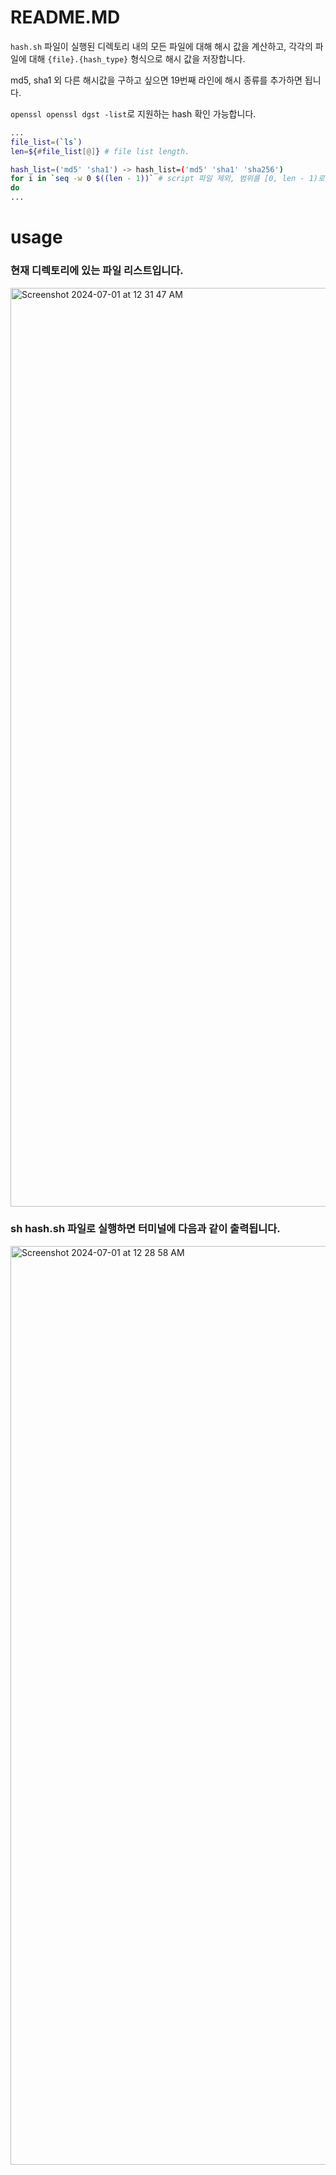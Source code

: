 # README.MD

`hash.sh` 파일이 실행된 디렉토리 내의 모든 파일에 대해 해시 값을 계산하고, 각각의 파일에 대해 `{file}.{hash_type}` 형식으로 해시 값을 저장합니다.

md5, sha1 외 다른 해시값을 구하고 싶으면 19번째 라인에 해시 종류를 추가하면 됩니다.

`openssl openssl dgst -list`로 지원하는 hash 확인 가능합니다.

``` sh
...
file_list=(`ls`)
len=${#file_list[@]} # file list length.

hash_list=('md5' 'sha1') -> hash_list=('md5' 'sha1' 'sha256')
for i in `seq -w 0 $((len - 1))` # script 파일 제외, 범위를 [0, len - 1)로 하기 위해.
do
...
```


# usage

### 현재 디렉토리에 있는 파일 리스트입니다.
<img width="1470" alt="Screenshot 2024-07-01 at 12 31 47 AM" src="https://github.com/jki12/bash-hash/assets/129145278/17d18e3d-51d6-428e-85a2-58907845e8f0">


### sh hash.sh 파일로 실행하면 터미널에 다음과 같이 출력됩니다.
<img width="1470" alt="Screenshot 2024-07-01 at 12 28 58 AM" src="https://github.com/jki12/bash-hash/assets/129145278/b99d73e0-76ff-41ab-a7ce-278c07bf7b89">
